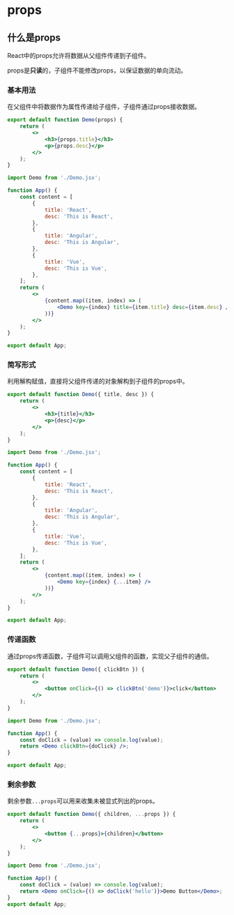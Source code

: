 # props

## 什么是props
React中的props允许将数据从父组件传递到子组件。

props是**只读**的，子组件不能修改props，以保证数据的单向流动。

### 基本用法
在父组件中将数据作为属性传递给子组件，子组件通过props接收数据。
```jsx
export default function Demo(props) {
    return (
        <>
            <h3>{props.title}</h3>
            <p>{props.desc}</p>
        </>
    );
}
```

```jsx
import Demo from './Demo.jsx';

function App() {
    const content = [
        {
            title: 'React',
            desc: 'This is React',
        },
        {
            title: 'Angular',
            desc: 'This is Angular',
        },
        {
            title: 'Vue',
            desc: 'This is Vue',
        },
    ];
    return (
        <>
            {content.map((item, index) => (
                <Demo key={index} title={item.title} desc={item.desc} />
            ))}
        </>
    );
}

export default App;
```

### 简写形式
利用解构赋值，直接将父组件传递的对象解构到子组件的props中。
```jsx
export default function Demo({ title, desc }) {
    return (
        <>
            <h3>{title}</h3>
            <p>{desc}</p>
        </>
    );
}
```
```jsx
import Demo from './Demo.jsx';

function App() {
    const content = [
        {
            title: 'React',
            desc: 'This is React',
        },
        {
            title: 'Angular',
            desc: 'This is Angular',
        },
        {
            title: 'Vue',
            desc: 'This is Vue',
        },
    ];
    return (
        <>
            {content.map((item, index) => (
                <Demo key={index} {...item} />
            ))}
        </>
    );
}

export default App;
```
### 传递函数
通过props传递函数，子组件可以调用父组件的函数，实现父子组件的通信。
```jsx
export default function Demo({ clickBtn }) {
    return (
        <>
            <button onClick={() => clickBtn('demo')}>click</button>
        </>
    );
}
```
```jsx
import Demo from './Demo.jsx';

function App() {
    const doClick = (value) => console.log(value);
    return <Demo clickBtn={doClick} />;
}

export default App;
```

### 剩余参数
剩余参数`...props`可以用来收集未被显式列出的props。
```jsx
export default function Demo({ children, ...props }) {
    return (
        <>
            <button {...props}>{children}</button>
        </>
    );
}
```
```jsx
import Demo from './Demo.jsx';

function App() {
    const doClick = (value) => console.log(value);
    return <Demo onClick={() => doClick('hello')}>Demo Button</Demo>;
}
export default App;
```